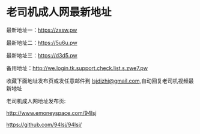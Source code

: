 # 老司机成人网最新地址

最新地址一：https://zxsw.pw

最新地址二：https://5u6u.pw

最新地址三：https://d3d5.pw

备用地址：http://we.login.tk.support.check.list.s.zwe7.pw

收藏下面地址发布页或发任意邮件到 lsjdizhi@gmail.com,自动回复老司机视频最新地址

老司机成人网地址发布页:

http://www.emoneyspace.com/94lsj

https://github.com/94lsj/94lsj/

